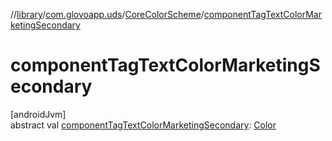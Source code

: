 //[library](../../../index.md)/[com.glovoapp.uds](../index.md)/[CoreColorScheme](index.md)/[componentTagTextColorMarketingSecondary](component-tag-text-color-marketing-secondary.md)

# componentTagTextColorMarketingSecondary

[androidJvm]\
abstract val [componentTagTextColorMarketingSecondary](component-tag-text-color-marketing-secondary.md): [Color](https://developer.android.com/reference/kotlin/androidx/compose/ui/graphics/Color.html)
